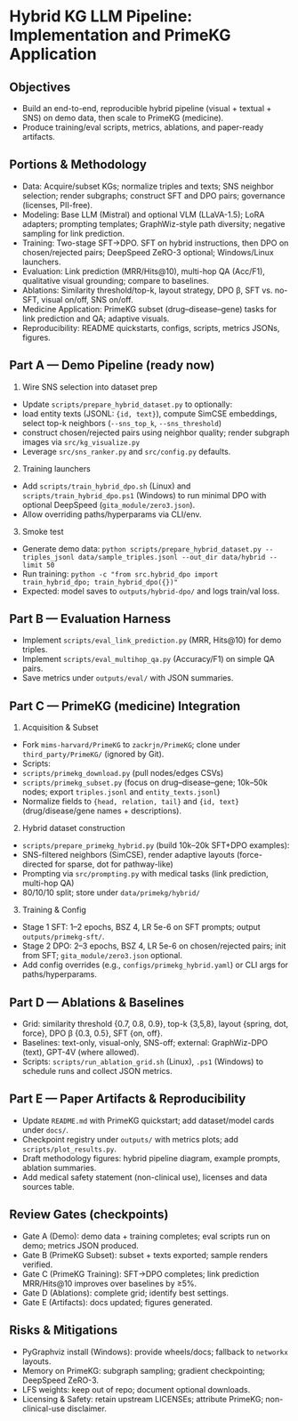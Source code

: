# Hybrid KG LLM Pipeline: Implementation and PrimeKG Application

## Objectives

- Build an end-to-end, reproducible hybrid pipeline (visual + textual + SNS) on demo data, then scale to PrimeKG (medicine).
- Produce training/eval scripts, metrics, ablations, and paper-ready artifacts.

## Portions & Methodology

- Data: Acquire/subset KGs; normalize triples and texts; SNS neighbor selection; render subgraphs; construct SFT and DPO pairs; governance (licenses, PII-free).
- Modeling: Base LLM (Mistral) and optional VLM (LLaVA-1.5); LoRA adapters; prompting templates; GraphWiz-style path diversity; negative sampling for link prediction.
- Training: Two-stage SFT→DPO. SFT on hybrid instructions, then DPO on chosen/rejected pairs; DeepSpeed ZeRO-3 optional; Windows/Linux launchers.
- Evaluation: Link prediction (MRR/Hits@10), multi-hop QA (Acc/F1), qualitative visual grounding; compare to baselines.
- Ablations: Similarity threshold/top-k, layout strategy, DPO β, SFT vs. no-SFT, visual on/off, SNS on/off.
- Medicine Application: PrimeKG subset (drug–disease–gene) tasks for link prediction and QA; adaptive visuals.
- Reproducibility: README quickstarts, configs, scripts, metrics JSONs, figures.

## Part A — Demo Pipeline (ready now)

1) Wire SNS selection into dataset prep

- Update `scripts/prepare_hybrid_dataset.py` to optionally:
- load entity texts (JSONL: `{id, text}`), compute SimCSE embeddings, select top-k neighbors (`--sns_top_k`, `--sns_threshold`)
- construct chosen/rejected pairs using neighbor quality; render subgraph images via `src/kg_visualize.py`
- Leverage `src/sns_ranker.py` and `src/config.py` defaults.

2) Training launchers

- Add `scripts/train_hybrid_dpo.sh` (Linux) and `scripts/train_hybrid_dpo.ps1` (Windows) to run minimal DPO with optional DeepSpeed (`gita_module/zero3.json`).
- Allow overriding paths/hyperparams via CLI/env.

3) Smoke test

- Generate demo data: `python scripts/prepare_hybrid_dataset.py --triples_jsonl data/sample_triples.jsonl --out_dir data/hybrid --limit 50`
- Run training: `python -c "from src.hybrid_dpo import train_hybrid_dpo; train_hybrid_dpo({})"`
- Expected: model saves to `outputs/hybrid-dpo/` and logs train/val loss.

## Part B — Evaluation Harness

- Implement `scripts/eval_link_prediction.py` (MRR, Hits@10) for demo triples.
- Implement `scripts/eval_multihop_qa.py` (Accuracy/F1) on simple QA pairs.
- Save metrics under `outputs/eval/` with JSON summaries.

## Part C — PrimeKG (medicine) Integration

1) Acquisition & Subset

- Fork `mims-harvard/PrimeKG` to `zackrjn/PrimeKG`; clone under `third_party/PrimeKG/` (ignored by Git).
- Scripts:
- `scripts/primekg_download.py` (pull nodes/edges CSVs)
- `scripts/primekg_subset.py` (focus on drug–disease–gene; 10k–50k nodes; export `triples.jsonl` and `entity_texts.jsonl`)
- Normalize fields to `{head, relation, tail}` and `{id, text}` (drug/disease/gene names + descriptions).

2) Hybrid dataset construction

- `scripts/prepare_primekg_hybrid.py` (build 10k–20k SFT+DPO examples):
- SNS-filtered neighbors (SimCSE), render adaptive layouts (force-directed for sparse, dot for pathway-like)
- Prompting via `src/prompting.py` with medical tasks (link prediction, multi-hop QA)
- 80/10/10 split; store under `data/primekg/hybrid/`

3) Training & Config

- Stage 1 SFT: 1–2 epochs, BSZ 4, LR 5e-6 on SFT prompts; output `outputs/primekg-sft/`.
- Stage 2 DPO: 2–3 epochs, BSZ 4, LR 5e-6 on chosen/rejected pairs; init from SFT; `gita_module/zero3.json` optional.
- Add config overrides (e.g., `configs/primekg_hybrid.yaml`) or CLI args for paths/hyperparams.

## Part D — Ablations & Baselines

- Grid: similarity threshold {0.7, 0.8, 0.9}, top-k {3,5,8}, layout {spring, dot, force}, DPO β {0.3, 0.5}, SFT {on, off}.
- Baselines: text-only, visual-only, SNS-off; external: GraphWiz-DPO (text), GPT-4V (where allowed).
- Scripts: `scripts/run_ablation_grid.sh` (Linux), `.ps1` (Windows) to schedule runs and collect JSON metrics.

## Part E — Paper Artifacts & Reproducibility

- Update `README.md` with PrimeKG quickstart; add dataset/model cards under `docs/`.
- Checkpoint registry under `outputs/` with metrics plots; add `scripts/plot_results.py`.
- Draft methodology figures: hybrid pipeline diagram, example prompts, ablation summaries.
- Add medical safety statement (non-clinical use), licenses and data sources table.

## Review Gates (checkpoints)

- Gate A (Demo): demo data + training completes; eval scripts run on demo; metrics JSON produced.
- Gate B (PrimeKG Subset): subset + texts exported; sample renders verified.
- Gate C (PrimeKG Training): SFT→DPO completes; link prediction MRR/Hits@10 improves over baselines by ≥5%.
- Gate D (Ablations): complete grid; identify best settings.
- Gate E (Artifacts): docs updated; figures generated.

## Risks & Mitigations

- PyGraphviz install (Windows): provide wheels/docs; fallback to `networkx` layouts.
- Memory on PrimeKG: subgraph sampling; gradient checkpointing; DeepSpeed ZeRO-3.
- LFS weights: keep out of repo; document optional downloads.
- Licensing & Safety: retain upstream LICENSEs; attribute PrimeKG; non-clinical-use disclaimer.